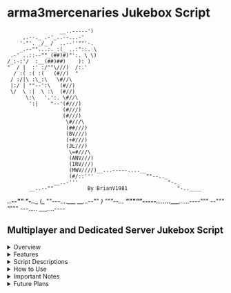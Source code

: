 # **arma3mercenaries Jukebox Script**



                     __..-----')
         ,.--._ .-'_..--...-'
        '-"'. _/_ /  ..--''""'-.
        _.--""...:._:(_ ..:"::. \
     .-' ..::--""_(##)#)"':. \ \)    
    /_:-:'/  :__(##)##)    ): )   
    "  / |  :' :/""\///)  /:.'  
      / :( :( :(   (#//)  "       
     / :/|\ :\_:\   \#//\   
     |:/ | ""--':\   (#//)              
     \/  \ :|  \ :\  (#//)
          \:\   '.':. \#//\      
           ':|    "--'(#///)
                      (#///)
                      (#///)
                       \#///\
                       (##///)
                       (BV///)
                       (+#///)
                       (JL///)
                        \=#///\
                        (ANV///)
                        (IRV///)
                        (MWV////)__...-----....__
                        (#/::'''                 ""--.._
                   __..-'''                             "-._
           __..--""           By BrianV1981            	   "-..____
  ___..--""                                                    "-..____
    (_ ""---....___                                     __...--"" _)
      """--...  ___"""""-----......._______......----"""     --"""
                    """"       ---.....   ___....----
## Multiplayer and Dedicated Server Jukebox Script
<details>
  <summary>Overview</summary>

  // File: arma3mercenaries/jukebox/arma3mercenaries_jukebox_customInterface.hpp

  The Arma3Mercenaries Jukebox Script is a simple, lightweight, and easy-to-incorporate system designed to bring customizable music playback to your Arma 3 missions. It allows players to interact with a custom radio interface, pick songs, or listen to randomly selected tracks from a playlist.

  **Fully multiplayer and dedicated server compatible**: This script works seamlessly in both multiplayer environments and on dedicated servers, ensuring all players experience synchronized music playback.

</details>

<details>
  <summary>Features</summary>

  // File: arma3mercenaries/jukebox/arma3mercenaries_jukebox_customInterface.hpp

  - **Custom Radio Interface**: Players can select specific tracks to play using a straightforward and accessible interface.
  - **Mute Functionality**: The mute button plays a silent track as a workaround due to the use of event handlers that play a random track if a song ends.
  - **Event-Driven Music Playback**: Automatically plays a new random track when the current one ends, providing continuous music during gameplay.
  - **Optional Random Looping**: The script includes an optional feature for looping random tracks, which can be enabled or disabled based on player preference.
  - **Multiplayer Compatibility**: The script is fully compatible with multiplayer and dedicated servers, ensuring synchronized music for all players.

</details>

<details>
  <summary>Script Descriptions</summary>

  // File: arma3mercenaries/jukebox/arma3mercenaries_jukeboxGUIDefinitions.hpp

  #### 1. `arma3mercenaries_jukebox_customInterface.hpp`

  **Description:**
  This file defines the custom interface for the jukebox. It includes buttons for different tracks, a mute button, and a title display.

  #### 2. `arma3mercenaries_jukeboxGUIDefinitions.hpp`

  **Description:**
  Provides the necessary GUI elements such as `RscText`, `RscButton`, and `RscSlider`. These elements are used in constructing the jukebox interface.

  #### 3. `arma3mercenaries_playRandomTracks.sqf`

  **Description:**
  Handles the logic for playing random tracks from the playlist. It includes the functionality to automatically select and play a new track when the current one ends.

</details>

<details>
  <summary>How to Use</summary>

  1. **Add Jukebox to Objects:**
     - To add the jukebox to any object in the game, use the following code in the object's init field:
       ```cpp
       // Add arma3mercenaries Radio action
       _this addAction ["arma3mercenaries Radio", {
           createDialog "CustomInterface";
       }, "", 0, false, false, "", "player distance _target < 5"];
       ```

  2. **Include in `description.ext`:**
     - Add the following to your `description.ext` file:
       ```cpp
       #include "arma3mercenaries/jukebox/arma3mercenaries_jukebox_customInterface.hpp"
       class CfgMusic {
           #include "arma3mercenaries/jukebox/arma3mercenaries_jukeboxMusic.hpp"
       };
       ```

  3. **Initialize in `init.sqf`:**
     - Include the following in your `init.sqf` file to start the jukebox:
       ```sqf
       execVM "arma3mercenaries/jukebox/arma3mercenaries_playRandomTracks.sqf";
       ```

  4. **Optional Looping:**
     - The script that loops the music is optional, allowing players to use the radio interface to pick the songs they want to listen to.

</details>

<details>
  <summary>Important Notes</summary>

  // File: arma3mercenaries/jukebox/arma3mercenaries_jukeboxSounds.hpp

  - **Mute Button**: The mute button currently plays a silent track as a workaround until event handlers can be managed more effectively.
  - **Event Handler**: The event handler plays a random track when it detects that a song has ended. This ensures continuous music playback.
  - **Modularity**: The script is designed to be simple, lightweight, and easy to incorporate into any mission.
  - **Multiplayer Compatibility**: Fully compatible with multiplayer and dedicated servers, ensuring all players experience synchronized music playback.

</details>

<details>
  <summary>Future Plans</summary>

  - **3D Sound Integration**: Incorporate songs with 3D sound to enhance the immersive experience.
  - **Interface Improvement**: Enhance the visual and functional aspects of the jukebox interface.
  - **Better Documentation**: Develop more detailed and user-friendly documentation to help mission creators integrate the jukebox.

</details>
